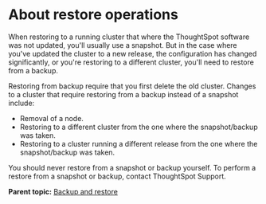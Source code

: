 # About restore operations

When restoring to a running cluster that where the ThoughtSpot software was not updated, you'll usually use a snapshot. But in the case where you've updated the cluster to a new release, the configuration has changed significantly, or you're restoring to a different cluster, you'll need to restore from a backup.

Restoring from backup require that you first delete the old cluster. Changes to a cluster that require restoring from a backup instead of a snapshot include:

-   Removal of a node.
-   Restoring to a different cluster from the one where the snapshot/backup was taken.
-   Restoring to a cluster running a different release from the one where the snapshot/backup was taken.

You should never restore from a snapshot or backup yourself. To perform a restore from a snapshot or backup, contact ThoughtSpot Support.

**Parent topic:** [Backup and restore](../../admin/backup_restore/intro_backup_restore.html)

